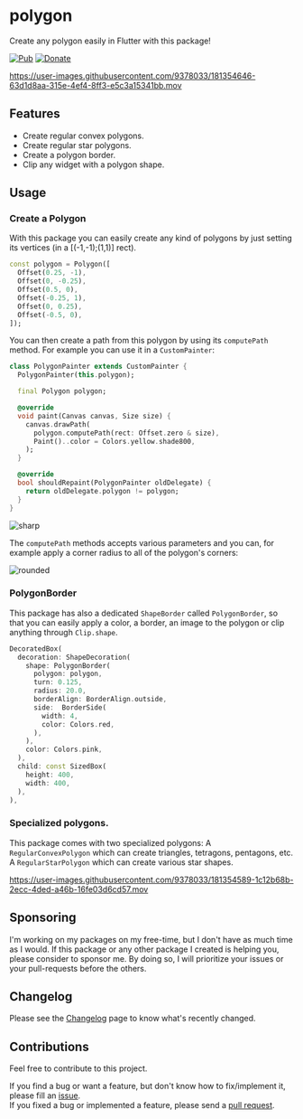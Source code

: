 # polygon

Create any polygon easily in Flutter with this package!

[![Pub](https://img.shields.io/pub/v/polygon.svg)][pub]
[![Donate](https://img.shields.io/badge/Donate-PayPal-green.svg)](https://www.paypal.com/cgi-bin/webscr?cmd=_s-xclick&hosted_button_id=QTT34M25RDNL6)

https://user-images.githubusercontent.com/9378033/181354646-63d1d8aa-315e-4ef4-8ff3-e5c3a15341bb.mov

## Features

- Create regular convex polygons.
- Create regular star polygons.
- Create a polygon border.
- Clip any widget with a polygon shape.

## Usage

### Create a Polygon

With this package you can easily create any kind of polygons by just setting its vertices (in a [(-1,-1);(1,1)] rect).

```dart
const polygon = Polygon([
  Offset(0.25, -1),
  Offset(0, -0.25),
  Offset(0.5, 0),
  Offset(-0.25, 1),
  Offset(0, 0.25),
  Offset(-0.5, 0),
]);
```

You can then create a path from this polygon by using its `computePath` method.
For example you can use it in a `CustomPainter`:


```dart
class PolygonPainter extends CustomPainter {
  PolygonPainter(this.polygon);

  final Polygon polygon;

  @override
  void paint(Canvas canvas, Size size) {
    canvas.drawPath(
      polygon.computePath(rect: Offset.zero & size),
      Paint()..color = Colors.yellow.shade800,
    );
  }

  @override
  bool shouldRepaint(PolygonPainter oldDelegate) {
    return oldDelegate.polygon != polygon;
  }
}
```

![sharp](https://user-images.githubusercontent.com/9378033/181352814-e23eacc8-0268-404c-bf8b-35099a74004b.png)

The `computePath` methods accepts various parameters and you can, for example apply a corner radius to all of the polygon's corners:

![rounded](https://user-images.githubusercontent.com/9378033/181352844-61bf3814-3902-4605-913d-9597b9cf4ff5.png)

### PolygonBorder

This package has also a dedicated `ShapeBorder` called `PolygonBorder`, so that you can easily apply a color, a border, an image to the polygon or clip anything through `Clip.shape`.

```dart
DecoratedBox(
  decoration: ShapeDecoration(
    shape: PolygonBorder(
      polygon: polygon,
      turn: 0.125,
      radius: 20.0,
      borderAlign: BorderAlign.outside,
      side:  BorderSide(
        width: 4,
        color: Colors.red,
      ),
    ),
    color: Colors.pink,
  ),
  child: const SizedBox(
    height: 400,
    width: 400,
  ),
),
```

### Specialized polygons.

This package comes with two specialized polygons:
A `RegularConvexPolygon` which can create triangles, tetragons, pentagons, etc.
A `RegularStarPolygon` which can create various star shapes.

https://user-images.githubusercontent.com/9378033/181354589-1c12b68b-2ecc-4ded-a46b-16fe03d6cd57.mov

## Sponsoring

I'm working on my packages on my free-time, but I don't have as much time as I would. If this package or any other package I created is helping you, please consider to sponsor me. By doing so, I will prioritize your issues or your pull-requests before the others. 

## Changelog

Please see the [Changelog][changelog] page to know what's recently changed.

## Contributions

Feel free to contribute to this project.

If you find a bug or want a feature, but don't know how to fix/implement it, please fill an [issue][issue].  
If you fixed a bug or implemented a feature, please send a [pull request][pr].

<!--Links-->
[pub]: https://pub.dartlang.org/packages/polygon
[changelog]: https://github.com/letsar/polygon/blob/master/CHANGELOG.md
[issue]: https://github.com/letsar/polygon/issues
[pr]: https://github.com/letsar/polygon/pulls
